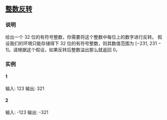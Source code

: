 ## [整数反转](https://leetcode-cn.com/problems/reverse-integer/)
### 说明

给出一个 32 位的有符号整数，你需要将这个整数中每位上的数字进行反转。
假设我们的环境只能存储得下 32 位的有符号整数，则其数值范围为 [−231,  231 − 1]。请根据这个假设，如果反转后整数溢出那么就返回 0。

### 实例
#### 1

输入: 123
输出: 321

#### 2

输入: -123
输出: -321